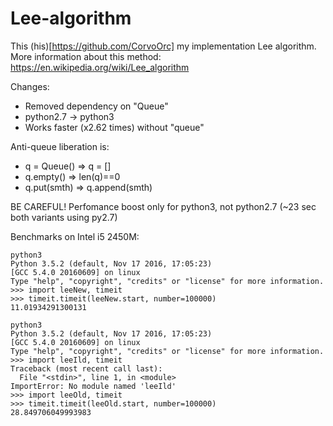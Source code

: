 # Lee-algorithm

This (his)[https://github.com/CorvoOrc] my implementation Lee algorithm.
More information about this method: https://en.wikipedia.org/wiki/Lee_algorithm

Changes:
- Removed dependency on "Queue"
- python2.7 -> python3
- Works faster (x2.62 times) without "queue"

Anti-queue liberation is:
- q = Queue() => q = []
- q.empty() => len(q)==0
- q.put(smth) => q.append(smth)

BE CAREFUL! Perfomance boost only for python3, not python2.7 (~23 sec both variants using py2.7)

Benchmarks on Intel i5 2450M:
```
python3
Python 3.5.2 (default, Nov 17 2016, 17:05:23) 
[GCC 5.4.0 20160609] on linux
Type "help", "copyright", "credits" or "license" for more information.
>>> import leeNew, timeit
>>> timeit.timeit(leeNew.start, number=100000)
11.01934291300131
```
```
python3
Python 3.5.2 (default, Nov 17 2016, 17:05:23) 
[GCC 5.4.0 20160609] on linux
Type "help", "copyright", "credits" or "license" for more information.
>>> import leeIld, timeit
Traceback (most recent call last):
  File "<stdin>", line 1, in <module>
ImportError: No module named 'leeIld'
>>> import leeOld, timeit
>>> timeit.timeit(leeOld.start, number=100000)
28.849706049993983
```
